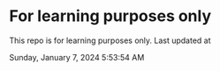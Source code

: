 # For learning purposes only
This repo is for learning purposes only.
Last updated at

Sunday, January 7, 2024 5:53:54 AM

